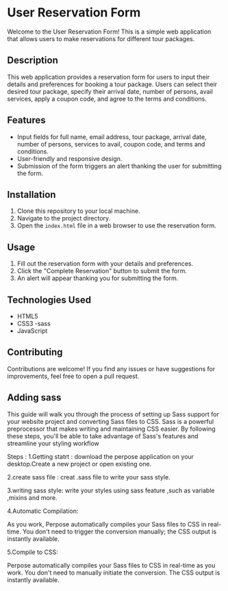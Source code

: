 # User Reservation Form

Welcome to the User Reservation Form! This is a simple web application that allows users to make reservations for different tour packages.

## Description

This web application provides a reservation form for users to input their details and preferences for booking a tour package. Users can select their desired tour package, specify their arrival date, number of persons, avail services, apply a coupon code, and agree to the terms and conditions.

## Features

- Input fields for full name, email address, tour package, arrival date, number of persons, services to avail, coupon code, and terms and conditions.
- User-friendly and responsive design.
- Submission of the form triggers an alert thanking the user for submitting the form.

## Installation

1. Clone this repository to your local machine.
2. Navigate to the project directory.
3. Open the `index.html` file in a web browser to use the reservation form.

## Usage

1. Fill out the reservation form with your details and preferences.
2. Click the "Complete Reservation" button to submit the form.
3. An alert will appear thanking you for submitting the form.

## Technologies Used

- HTML5
- CSS3
  -sass
- JavaScript

## Contributing

Contributions are welcome! If you find any issues or have suggestions for improvements, feel free to open a pull request.

## Adding sass

This guide will walk you through the process of setting up Sass support for your website project and converting Sass files to CSS. Sass is a powerful preprocessor that makes writing and maintaining CSS easier. By following these steps, you'll be able to take advantage of Sass's features and streamline your styling workflow

Steps :
1.Getting statrt :
download the perpose application on your desktop.Create a new project or open existing one.

2.create sass file :
creat .sass file to write your sass style.

3.writing sass style:
write your styles using sass feature ,such as variable ,mixins and more.

4.Automatic Compilation:

As you work, Perpose automatically compiles your Sass files to CSS in real-time. You don't need to trigger the conversion manually; the CSS output is instantly available.

5.Compile to CSS:

Perpose automatically compiles your Sass files to CSS in real-time as you work. You don't need to manually initiate the conversion. The CSS output is instantly available.
